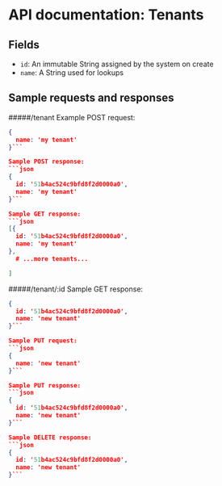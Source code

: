 # API documentation: Tenants

## Fields

* `id`: An immutable String assigned by the system on create
* `name`: A String used for lookups

## Sample requests and responses
#####/tenant
Example POST request:
```json
{
  name: 'my tenant'
}```

Sample POST response:
```json
{
  id: '51b4ac524c9bfd8f2d0000a0',
  name: 'my tenant'
}```

Sample GET response:
```json
[{
  id: '51b4ac524c9bfd8f2d0000a0',
  name: 'my tenant'
},
  # ...more tenants...

]
```

#####/tenant/:id
Sample GET response:
```json
{
  id: '51b4ac524c9bfd8f2d0000a0',
  name: 'new tenant'
}```

Sample PUT request:
```json
{
  name: 'new tenant'
}```

Sample PUT response:
```json
{
  id: '51b4ac524c9bfd8f2d0000a0',
  name: 'new tenant'
}```

Sample DELETE response:
```json
{
  id: '51b4ac524c9bfd8f2d0000a0',
  name: 'new tenant'
}```

